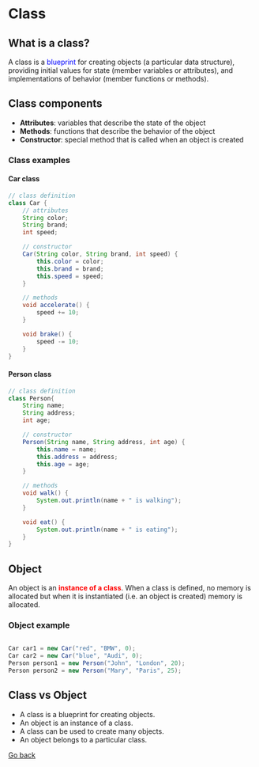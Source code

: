 <style>
red { color: Red }
orange { color: Orange }
green { color: Green }
blue { color: Blue }
yellow { color: Yellow }
magenta { color: Magenta }
cyan { color: Cyan }
gray { color: Gray }
</style>

# Class

## What is a class?

A class is a <blue>blueprint</blue> for creating objects (a particular data structure), providing initial values for state (member variables or attributes), and implementations of behavior (member functions or methods).

## Class components

* **Attributes**: variables that describe the state of the object
* **Methods**: functions that describe the behavior of the object
* **Constructor**: special method that is called when an object is created

### Class examples

#### Car class

```java
// class definition
class Car {
    // attributes
    String color;
    String brand;
    int speed;

    // constructor
    Car(String color, String brand, int speed) {
        this.color = color;
        this.brand = brand;
        this.speed = speed;
    }

    // methods
    void accelerate() {
        speed += 10;
    }

    void brake() {
        speed -= 10;
    }
}

```

#### Person class

```java
// class definition
class Person{
    String name;
    String address;
    int age;

    // constructor
    Person(String name, String address, int age) {
        this.name = name;
        this.address = address;
        this.age = age;
    }

    // methods
    void walk() {
        System.out.println(name + " is walking");
    }

    void eat() {
        System.out.println(name + " is eating");
    }
}

```

## Object

An object is an <red>**instance of a class**</red>. When a class is defined, no memory is allocated but when it is instantiated (i.e. an object is created) memory is allocated.

### Object example

```java

Car car1 = new Car("red", "BMW", 0);
Car car2 = new Car("blue", "Audi", 0);
Person person1 = new Person("John", "London", 20);
Person person2 = new Person("Mary", "Paris", 25);

```

## Class vs Object

* A class is a blueprint for creating objects.
* An object is an instance of a class.
* A class can be used to create many objects.
* An object belongs to a particular class.

[Go back](Overview.md#oop)
